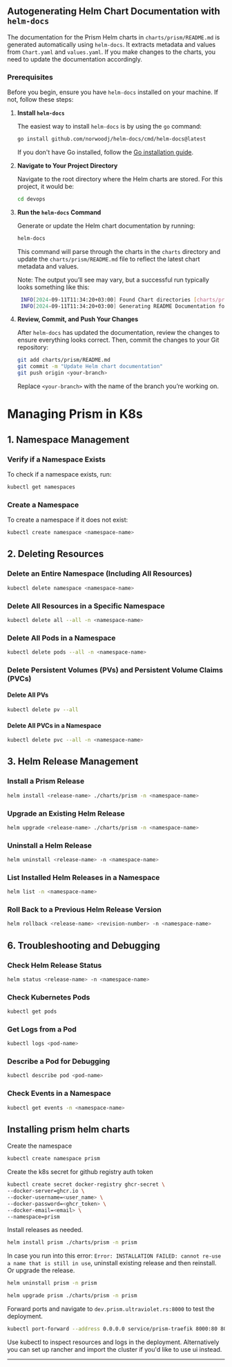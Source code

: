 ## Autogenerating Helm Chart Documentation with `helm-docs`

The documentation for the Prism Helm charts in `charts/prism/README.md` is generated automatically using `helm-docs`. It extracts metadata and values from `Chart.yaml` and `values.yaml`. If you make changes to the charts, you need to update the documentation accordingly.

### **Prerequisites**

Before you begin, ensure you have `helm-docs` installed on your machine. If not, follow these steps:

1. **Install `helm-docs`**

   The easiest way to install `helm-docs` is by using the `go` command:

   ```bash
   go install github.com/norwoodj/helm-docs/cmd/helm-docs@latest
   ```

   If you don't have Go installed, follow the [Go installation guide](https://golang.org/doc/install).

2. **Navigate to Your Project Directory**

   Navigate to the root directory where the Helm charts are stored. For this project, it would be:

   ```bash
   cd devops
   ```

3. **Run the `helm-docs` Command**

   Generate or update the Helm chart documentation by running:

   ```bash
   helm-docs
   ```

   This command will parse through the charts in the `charts` directory and update the `charts/prism/README.md` file to reflect the latest chart metadata and values.

   Note: The output you’ll see may vary, but a successful run typically looks something like this:

   ```bash
    INFO[2024-09-11T11:34:20+03:00] Found Chart directories [charts/prism]
    INFO[2024-09-11T11:34:20+03:00] Generating README Documentation for chart charts/prism
   ```

4. **Review, Commit, and Push Your Changes**

   After `helm-docs` has updated the documentation, review the changes to ensure everything looks correct. Then, commit the changes to your Git repository:

   ```bash
   git add charts/prism/README.md
   git commit -m "Update Helm chart documentation"
   git push origin <your-branch>
   ```

   Replace `<your-branch>` with the name of the branch you’re working on.

# Managing Prism in K8s

## 1. Namespace Management

### Verify if a Namespace Exists

To check if a namespace exists, run:

```bash
kubectl get namespaces
```

### Create a Namespace

To create a namespace if it does not exist:

```bash
kubectl create namespace <namespace-name>
```

## 2. Deleting Resources

### Delete an Entire Namespace (Including All Resources)

```bash
kubectl delete namespace <namespace-name>
```

### Delete All Resources in a Specific Namespace

```bash
kubectl delete all --all -n <namespace-name>
```

### Delete All Pods in a Namespace

```bash
kubectl delete pods --all -n <namespace-name>
```

### Delete Persistent Volumes (PVs) and Persistent Volume Claims (PVCs)

#### Delete All PVs

```bash
kubectl delete pv --all
```

#### Delete All PVCs in a Namespace

```bash
kubectl delete pvc --all -n <namespace-name>
```

## 3. Helm Release Management

### Install a Prism Release

```bash
helm install <release-name> ./charts/prism -n <namespace-name>
```

### Upgrade an Existing Helm Release

```bash
helm upgrade <release-name> ./charts/prism -n <namespace-name>
```

### Uninstall a Helm Release

```bash
helm uninstall <release-name> -n <namespace-name>
```

### List Installed Helm Releases in a Namespace

```bash
helm list -n <namespace-name>
```

### Roll Back to a Previous Helm Release Version

```bash
helm rollback <release-name> <revision-number> -n <namespace-name>
```

## 6. Troubleshooting and Debugging

### Check Helm Release Status

```bash
helm status <release-name> -n <namespace-name>
```

### Check Kubernetes Pods

```bash
kubectl get pods
```

### Get Logs from a Pod

```bash
kubectl logs <pod-name>
```

### Describe a Pod for Debugging

```bash
kubectl describe pod <pod-name>
```

### Check Events in a Namespace

```bash
kubectl get events -n <namespace-name>
```

## Installing prism helm charts
Create the namespace

```bash
kubectl create namespace prism
```

Create the k8s secret for github registry auth token

```bash
kubectl create secret docker-registry ghcr-secret \
--docker-server=ghcr.io \
--docker-username=<user_name> \
--docker-password=<ghcr_token> \
--docker-email=<email> \
--namespace=prism
```

Install releases as needed.

```bash
helm install prism ./charts/prism -n prism
```

In case you run into this error: `Error: INSTALLATION FAILED: cannot re-use a name that is still in use`,
uninstall existing release and then reinstall. Or upgrade the release.

```bash
helm uninstall prism -n prism
```

```bash
helm upgrade prism ./charts/prism -n prism
```

Forward ports and navigate to `dev.prism.ultraviolet.rs:8000` to test the deployment.
```bash
kubectl port-forward --address 0.0.0.0 service/prism-traefik 8000:80 8080:8080 8443:443 -n prism;
```

Use kubectl to inspect resources and logs in the deployment. Alternatively you can set up rancher and import the cluster if you'd like to use ui instead.

---
